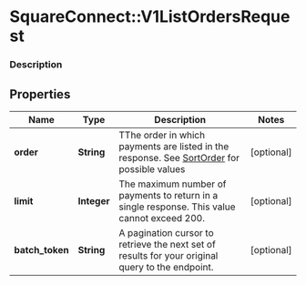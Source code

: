 # SquareConnect::V1ListOrdersRequest

### Description



## Properties
Name | Type | Description | Notes
------------ | ------------- | ------------- | -------------
**order** | **String** | TThe order in which payments are listed in the response. See [SortOrder](#type-sortorder) for possible values | [optional] 
**limit** | **Integer** | The maximum number of payments to return in a single response. This value cannot exceed 200. | [optional] 
**batch_token** | **String** | A pagination cursor to retrieve the next set of results for your original query to the endpoint. | [optional] 


